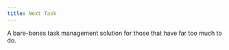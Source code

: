 ```yaml
---
title: Next Task
---
```


A bare-bones task management solution for those that have far too much to do.
